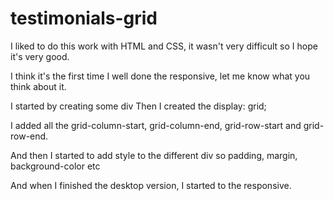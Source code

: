 # testimonials-grid

I liked to do this work with HTML and CSS, it wasn't very difficult so I hope it's very good. 

I think it's the first time I well done the responsive, let me know what you think about it. 

I started by creating some div
Then I created the display: grid; 

I added all the grid-column-start, grid-column-end, grid-row-start and grid-row-end. 

And then I started to add style to the different div so padding, margin, background-color etc 

And when I finished the desktop version, I started to the responsive. 
